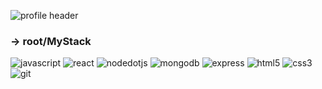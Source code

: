 ![profile header](https://user-images.githubusercontent.com/88783602/169485407-518dfc23-386c-43a3-979f-075d35ba0b58.png)

### -> root/MyStack
  
  ![javascript](https://user-images.githubusercontent.com/88783602/169487565-4d0905db-3504-4234-8f67-2f85f35cef1c.svg)
  ![react](https://user-images.githubusercontent.com/88783602/169487645-69a2f8d6-ceeb-4232-ab08-9d8b74f69144.svg)
![nodedotjs](https://user-images.githubusercontent.com/88783602/169487706-df882be0-bd0c-4176-800e-218da2eff29c.svg)
![mongodb](https://user-images.githubusercontent.com/88783602/169487718-92d2041c-9c5c-4f3b-80d8-138d58741af1.svg)
![express](https://user-images.githubusercontent.com/88783602/169487726-fd9c9c69-0a86-40a3-943d-00d252dee995.svg)
![html5](https://user-images.githubusercontent.com/88783602/169487843-cab93b5c-80e2-4406-98e5-b5a0738ae092.svg)
![css3](https://user-images.githubusercontent.com/88783602/169487855-89707063-83ab-4bf7-b30b-01a77fd14afd.svg)
![git](https://user-images.githubusercontent.com/88783602/169487885-ede7b0d8-d3c2-4e96-a7d9-a263595d09d0.svg)



<!--
**GudRom/GudRom** is a ✨ _special_ ✨ repository because its `README.md` (this file) appears on your GitHub profile.

Here are some ideas to get you started:

- 🔭 I’m currently working on ...
- 🌱 I’m currently learning ...
- 👯 I’m looking to collaborate on ...
- 🤔 I’m looking for help with ...
- 💬 Ask me about ...
- 📫 How to reach me: ...
- 😄 Pronouns: ...
- ⚡ Fun fact: ...
-->
